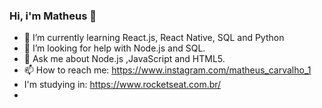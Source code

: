 ### Hi, i'm Matheus  👋


- 🌱 I’m currently learning React.js, React Native, SQL and Python
- 🤔 I’m looking for help with Node.js and SQL.
- 💬 Ask me about Node.js ,JavaScript and HTML5.
- 📫 How to reach me: https://www.instagram.com/matheus_carvalho_1
- I'm studying in: https://www.rocketseat.com.br/
-     
